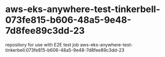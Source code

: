 # aws-eks-anywhere-test-tinkerbell-073fe815-b606-48a5-9e48-7d8fee89c3dd-23
repository for use with E2E test job aws-eks-anywhere-test-tinkerbell:073fe815-b606-48a5-9e48-7d8fee89c3dd-23
